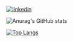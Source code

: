 [![linkedin](https://img.shields.io/badge/LinkedIn-0077B5?style=for-the-badge&logo=linkedin&logoColor=white)](https://www.linkedin.com/in/patrick-ferreira-carvalho-4a1b79237/)

![Anurag's GitHub stats](https://github-readme-stats.vercel.app/api?username=patrickfc17&show_icons=true&theme=tokyonight)

[![Top Langs](https://github-readme-stats.vercel.app/api/top-langs/?username=patrickfc17&show_icons=true&layout=compact&theme=tokyonight)](https://github.com/anuraghazra/github-readme-stats)
